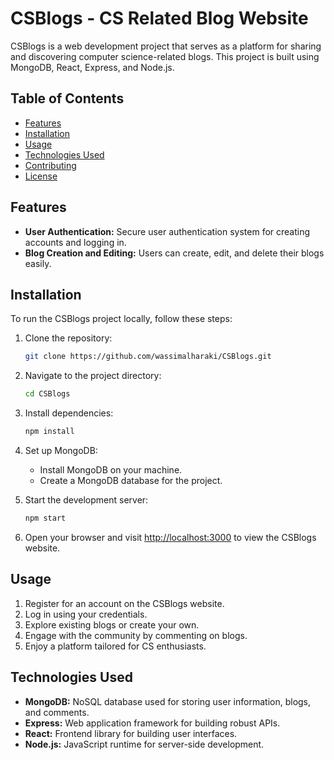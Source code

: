 # CSBlogs - CS Related Blog Website

CSBlogs is a web development project that serves as a platform for sharing and discovering computer science-related blogs. This project is built using MongoDB, React, Express, and Node.js.

## Table of Contents

- [Features](#features)
- [Installation](#installation)
- [Usage](#usage)
- [Technologies Used](#technologies-used)
- [Contributing](#contributing)
- [License](#license)

## Features

- **User Authentication:** Secure user authentication system for creating accounts and logging in.
- **Blog Creation and Editing:** Users can create, edit, and delete their blogs easily.

## Installation

To run the CSBlogs project locally, follow these steps:

1. Clone the repository:

    ```bash
    git clone https://github.com/wassimalharaki/CSBlogs.git
    ```

2. Navigate to the project directory:

    ```bash
    cd CSBlogs
    ```

3. Install dependencies:

    ```bash
    npm install
    ```

4. Set up MongoDB:

    - Install MongoDB on your machine.
    - Create a MongoDB database for the project.

5. Start the development server:

    ```bash
    npm start
    ```

6. Open your browser and visit [http://localhost:3000](http://localhost:3000) to view the CSBlogs website.

## Usage

1. Register for an account on the CSBlogs website.
2. Log in using your credentials.
3. Explore existing blogs or create your own.
4. Engage with the community by commenting on blogs.
5. Enjoy a platform tailored for CS enthusiasts.

## Technologies Used

- **MongoDB:** NoSQL database used for storing user information, blogs, and comments.
- **Express:** Web application framework for building robust APIs.
- **React:** Frontend library for building user interfaces.
- **Node.js:** JavaScript runtime for server-side development.